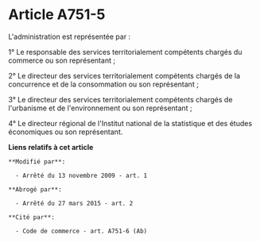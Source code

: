 # Article A751-5

L'administration est représentée par : 

1° Le responsable des services territorialement compétents chargés du commerce ou son représentant ; 

2° Le directeur des services territorialement compétents chargés de la concurrence et de la consommation ou son
représentant ; 

3° Le directeur des services territorialement compétents chargés de l'urbanisme et de l'environnement ou son représentant ; 

4° Le directeur régional de l'Institut national de la statistique et des études économiques ou son représentant.

**Liens relatifs à cet article**

	**Modifié par**:

	  - Arrêté du 13 novembre 2009 - art. 1

	**Abrogé par**:

	  - Arrêté du 27 mars 2015 - art. 2

	**Cité par**:

	  - Code de commerce - art. A751-6 (Ab)
